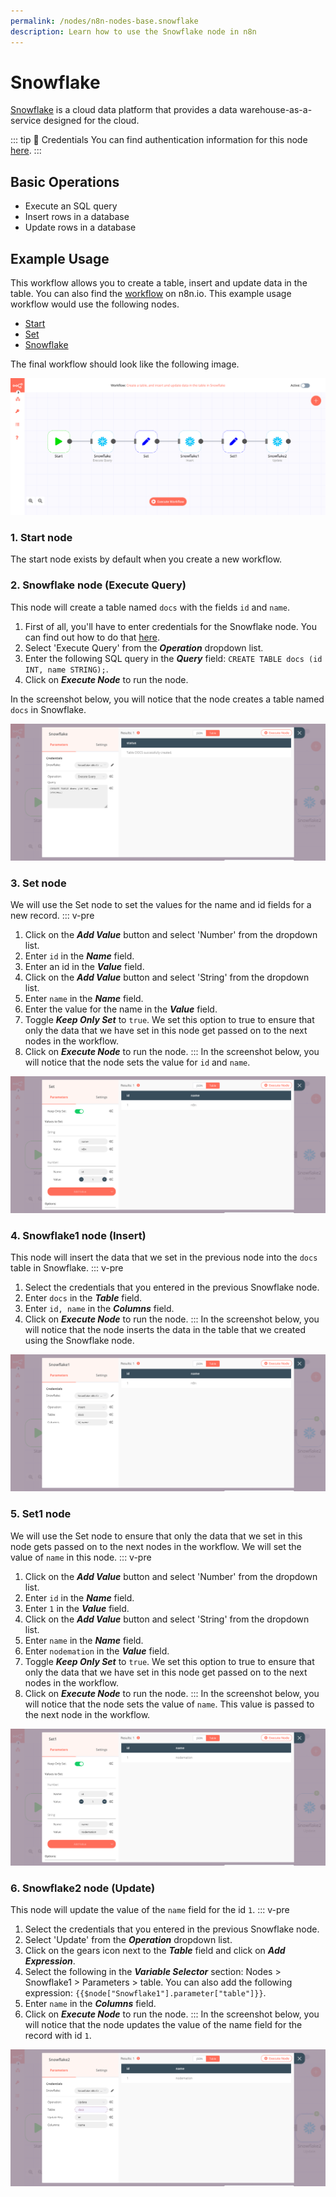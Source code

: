 ```yaml
---
permalink: /nodes/n8n-nodes-base.snowflake
description: Learn how to use the Snowflake node in n8n
---
```


# Snowflake

[Snowflake](https://snowflake.com) is a cloud data platform that provides a data warehouse-as-a-service designed for the cloud.

::: tip 🔑 Credentials
You can find authentication information for this node [here](../../../credentials/Snowflake/README.md).
:::

## Basic Operations

- Execute an SQL query
- Insert rows in a database
- Update rows in a database

## Example Usage

This workflow allows you to create a table, insert and update data in the table. You can also find the [workflow](https://n8n.io/workflows/824) on n8n.io. This example usage workflow would use the following nodes.
- [Start](../../core-nodes/Start/README.md)
- [Set](../../core-nodes/Set/README.md)
- [Snowflake]()

The final workflow should look like the following image.

![A workflow with the Snowflake node](./workflow.png)

### 1. Start node

The start node exists by default when you create a new workflow.


### 2. Snowflake node (Execute Query)

This node will create a table named `docs` with the fields `id` and `name`.

1. First of all, you'll have to enter credentials for the Snowflake node. You can find out how to do that [here](../../../credentials/Snowflake/README.md).
2. Select 'Execute Query' from the ***Operation*** dropdown list.
3. Enter the following SQL query in the ***Query*** field: `CREATE TABLE docs (id INT, name STRING);`.
4. Click on ***Execute Node*** to run the node.

In the screenshot below, you will notice that the node creates a table named `docs` in Snowflake.

![Using the Snowflake node to create a table](./Snowflake_node.png)


### 3. Set node

We will use the Set node to set the values for the name and id fields for a new record.
::: v-pre
1. Click on the ***Add Value*** button and select 'Number' from the dropdown list.
2. Enter `id` in the ***Name*** field.
3. Enter an id in the ***Value*** field.
3. Click on the ***Add Value*** button and select 'String' from the dropdown list.
4. Enter `name` in the ***Name*** field.
5. Enter the value for the name in the ***Value*** field.
6. Toggle ***Keep Only Set*** to `true`. We set this option to true to ensure that only the data that we have set in this node get passed on to the next nodes in the workflow.
7. Click on ***Execute Node*** to run the node.
:::
In the screenshot below, you will notice that the node sets the value for `id` and `name`.

![Using the Set node to set data to be inserted by the Snowflake node](./Set_node.png)

### 4. Snowflake1 node (Insert)

This node will insert the data that we set in the previous node into the `docs` table in Snowflake.
::: v-pre
1. Select the credentials that you entered in the previous Snowflake node.
2. Enter `docs` in the ***Table*** field.
3. Enter `id, name` in the ***Columns*** field.
4. Click on ***Execute Node*** to run the node.
:::
In the screenshot below, you will notice that the node inserts the data in the table that we created using the Snowflake node.

![Using the Snowflake node to insert data into a table](./Snowflake1_node.png)

### 5. Set1 node

We will use the Set node to ensure that only the data that we set in this node gets passed on to the next nodes in the workflow. We will set the value of `name` in this node.
::: v-pre
1. Click on the ***Add Value*** button and select 'Number' from the dropdown list.
2. Enter `id` in the ***Name*** field.
3. Enter `1` in the ***Value*** field.
4. Click on the ***Add Value*** button and select 'String' from the dropdown list.
5. Enter `name` in the ***Name*** field.
6. Enter `nodemation` in the ***Value*** field.
7. Toggle ***Keep Only Set*** to `true`. We set this option to true to ensure that only the data that we have set in this node get passed on to the next nodes in the workflow.
8. Click on ***Execute Node*** to run the node.
:::
In the screenshot below, you will notice that the node sets the value of `name`. This value is passed to the next node in the workflow.

![Using the Set node to set data to be updated by the Snowflake node](./Set1_node.png)

### 6. Snowflake2 node (Update)

This node will update the value of the `name` field for the id `1`.
::: v-pre
1. Select the credentials that you entered in the previous Snowflake node.
2. Select 'Update' from the ***Operation*** dropdown list.
3. Click on the gears icon next to the ***Table*** field and click on ***Add Expression***.
4. Select the following in the ***Variable Selector*** section: Nodes > Snowflake1 > Parameters > table. You can also add the following expression: `{{$node["Snowflake1"].parameter["table"]}}`.
4. Enter `name` in the ***Columns*** field.
5. Click on ***Execute Node*** to run the node.
:::
In the screenshot below, you will notice that the node updates the value of the name field for the record with id `1`.

![Using the Snowflake node to update data](./Snowflake2_node.png)
